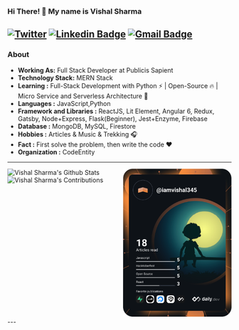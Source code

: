 ### Hi There! 👋 My name is Vishal Sharma

## [![Twitter](https://img.shields.io/badge/twitter-%231DA1F2.svg?&style=for-the-badge&logo=twitter&logoColor=white)](https://twitter.com/iamvishal345) [![Linkedin Badge](https://img.shields.io/badge/linkedin-%230077B5.svg?&style=for-the-badge&logo=linkedin&logoColor=white)](https://www.linkedin.com/in/vishal345/) [![Gmail Badge](https://img.shields.io/badge/gmail-D14836?&style=for-the-badge&logo=gmail&logoColor=white)](mailto:vishalagnihotri345@gmail.com)

### About
- **Working As:** Full Stack Developer at Publicis Sapient
- **Technology Stack:** MERN Stack
- **Learning :** Full-Stack Development with Python :zap: | Open-Source :fire: | Micro Service and Serverless Architecture 🌱
- **Languages :** JavaScript,Python
- **Framework and Libraries :** ReactJS, Lit Element, Angular 6, Redux, Gatsby, Node+Express, Flask(Beginner), Jest+Enzyme, Firebase
- **Database :** MongoDB, MySQL, Firestore
- **Hobbies :** Articles & Music & Trekking :headphones:
- **Fact :** First solve the problem, then write the code :heart:
- **Organization :** CodeEntity

---
<div style="display:flex" >
  <div>
    <img src="https://github-readme-stats.vercel.app/api?username=iamvishal345&show_icons=true" alt="Vishal Sharma's Github Stats"/>
    <img src="http://github-readme-streak-stats.herokuapp.com?user=iamvishal345&date_format=M%20j%5B%2C%20Y%5D&ring=5094F0&fire=5094F0&currStreakLabel=5094F0"alt="Vishal Sharma's Contributions"/>
  </div>
  <a href="https://app.daily.dev/DailyDevTips"><img src="https://github.com/iamvishal345/iamvishal345/blob/master/devcard.svg" width="400" alt="Vishal Sharma's Dev Card"/></a>
</div>
---



